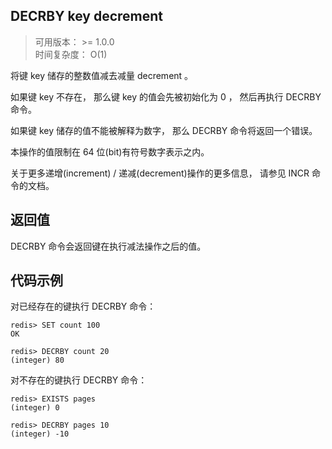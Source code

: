 ## DECRBY  key decrement 
>可用版本： >= 1.0.0 <br/>
>时间复杂度： O(1)

将键 key 储存的整数值减去减量 decrement 。

如果键 key 不存在， 那么键 key 的值会先被初始化为 0 ， 然后再执行 DECRBY 命令。

如果键 key 储存的值不能被解释为数字， 那么 DECRBY 命令将返回一个错误。

本操作的值限制在 64 位(bit)有符号数字表示之内。

关于更多递增(increment) / 递减(decrement)操作的更多信息， 请参见 INCR 命令的文档。

## 返回值

DECRBY 命令会返回键在执行减法操作之后的值。

## 代码示例

对已经存在的键执行 DECRBY 命令：
```shell script
redis> SET count 100
OK

redis> DECRBY count 20
(integer) 80
```
对不存在的键执行 DECRBY 命令：
```shell script
redis> EXISTS pages
(integer) 0

redis> DECRBY pages 10
(integer) -10
```